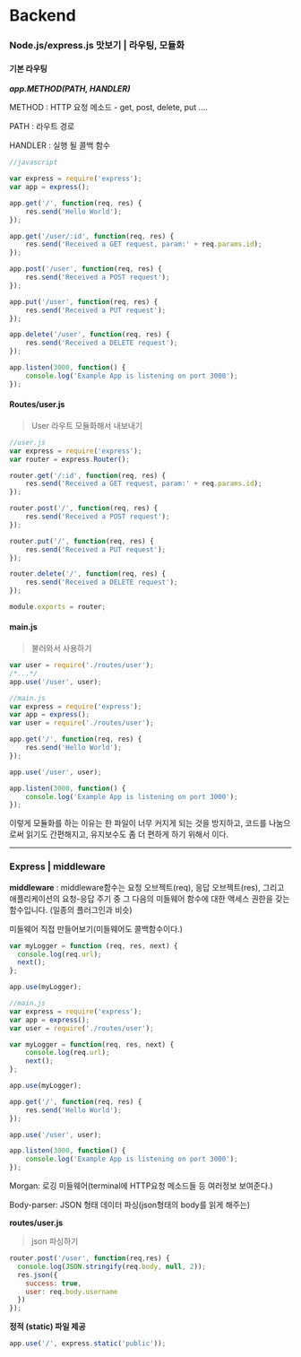 # Backend

### Node.js/express.js 맛보기 | 라우팅, 모듈화

#### 기본 라우팅

***app.METHOD(PATH, HANDLER)***

METHOD : HTTP 요청 메소드 - get, post, delete, put ….

PATH : 라우트 경로

HANDLER : 실행 될 콜백 함수

```Javascript
//javascript

var express = require('express');
var app = express();

app.get('/', function(req, res) {
    res.send('Hello World');
});

app.get('/user/:id', function(req, res) {
    res.send('Received a GET request, param:' + req.params.id);
});

app.post('/user', function(req, res) {
    res.send('Received a POST request');
});

app.put('/user', function(req, res) {
    res.send('Received a PUT request');
});

app.delete('/user', function(req, res) {
    res.send('Received a DELETE request');
});

app.listen(3000, function() {
    console.log('Example App is listening on port 3000');
});
```



#### Routes/user.js

> User 라우트 모듈화해서 내보내기

```javascript
//user.js
var express = require('express');
var router = express.Router();

router.get('/:id', function(req, res) {
    res.send('Received a GET request, param:' + req.params.id);
});

router.post('/', function(req, res) {
    res.send('Received a POST request');
});

router.put('/', function(req, res) {
    res.send('Received a PUT request');
});

router.delete('/', function(req, res) {
    res.send('Received a DELETE request');
});

module.exports = router;

```



#### main.js 

> 불러와서 사용하기

```javascript
var user = require('./routes/user');
/*...*/
app.use('/user', user);
```



```javascript
//main.js
var express = require('express');
var app = express();
var user = require('./routes/user');

app.get('/', function(req, res) {
    res.send('Hello World');
});

app.use('/user', user);

app.listen(3000, function() {
    console.log('Example App is listening on port 3000');
});
```



이렇게 모듈화를 하는 이유는 한 파일이 너무 커지게 되는 것을 방지하고, 코드를 나눔으로써 읽기도 간편해지고, 유지보수도 좀 더 편하게 하기 위해서 이다.

---

### Express | middleware

**middleware** : middleware함수는 요청 오브젝트(req), 응답 오브젝트(res), 그리고 애플리케이션의 요청-응답 주기 중 그 다음의 미들웨어 함수에 대한 액세스 권한을 갖는 함수입니다. (일종의 플러그인과 비슷)



미들웨어 직접 만들어보기(미들웨어도 콜백함수이다.)

```javascript
var myLogger = function (req, res, next) {
  console.log(req.url);
  next();
};

app.use(myLogger);
```

```javascript
//main.js
var express = require('express');
var app = express();
var user = require('./routes/user');

var myLogger = function(req, res, next) {
    console.log(req.url);
    next();
};

app.use(myLogger);

app.get('/', function(req, res) {
    res.send('Hello World');
});

app.use('/user', user);

app.listen(3000, function() {
    console.log('Example App is listening on port 3000');
});
```



Morgan: 로깅 미들웨어(terminal에 HTTP요청 메소드들 등 여러정보 보여준다.)

Body-parser: JSON 형태 데이터 파싱(json형태의 body를 읽게 해주는)



**routes/user.js**

> json 파싱하기

```javascript
router.post('/user', function(req,res) {
  console.log(JSON.stringify(req.body, null, 2));
  res.json({
    success: true,
    user: req.body.username
  })
});
```



**정적 (static) 파일 제공**

```javascript
app.use('/', express.static('public'));
```

